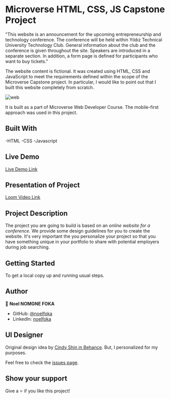# Microverse HTML, CSS, JS Capstone Project
"This website is an announcement for the upcoming entrepreneurship and technology conference. The conference will be held within Yıldız Technical University Technology Club. General information about the club and the conference is given throughout the site. Speakers are introduced in a separate section. In addition, a form page is defined for participants who want to buy tickets."

The website content is fictional. It was created using HTML, CSS and JavaScript to meet the requirements defined within the scope of the Microverse Capstone project. In particular, I would like to point out that I built this website completely from scratch.


![web](https://github.com/microverseinc/curriculum-html-css/blob/main/capstone/images/conference_page.png)


It is built as a part of Microverse Web Developer Course. The mobile-first approach was used in this project.

## Built With

-HTML
-CSS
-Javascript


## Live Demo

[Live Demo Link](https://noelfoka.github.io/first-capstone-project/)

## Presentation of Project

[Loom Video Link]()

## Project Description

The project you are going to build is based on an *online website for a conference*. We provide some design guidelines for you to create the website. It's very important the you personalize your project so that you have something unique in your portfolio to share with potential employers during job searching.

## Getting Started

To get a local copy up and running usual steps.


## Author
👤 **Noel NOMGNE FOKA**

- GitHub: [@noelfoka](https://github.com/noelfoka)
- LinkedIn: [noelfoka](https://www.linkedin.com/in/no%C3%ABl-nomgne-foka-063013231/)

## UI Designer

Original design idea by [Cindy Shin in Behance](https://www.behance.net/adagio07). But, I personalized for my purposes.

Feel free to check the [issues page](../../issues/).

## Show your support

Give a ⭐️ if you like this project!

